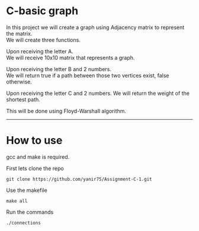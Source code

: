 # C-basic graph

In this project we will create a graph using Adjacency matrix to represent the matrix.  
We will create three functions.

Upon receiving the letter A.  
We will receive 10x10 matrix that represents a graph.

Upon receiving the letter B and 2 numbers.  
We will return true if a path between those two vertices exist, false otherwise.

Upon receiving the letter C and 2 numbers.
We will return the weight of the shortest path.

This will be done using Floyd-Warshall algorithm.

---------
# How to use
gcc and make is required.

First lets clone the repo
```
git clone https://github.com/yanir75/Assignment-C-1.git
```

Use the makefile 
```
make all
```

Run the commands
```
./connections
```
